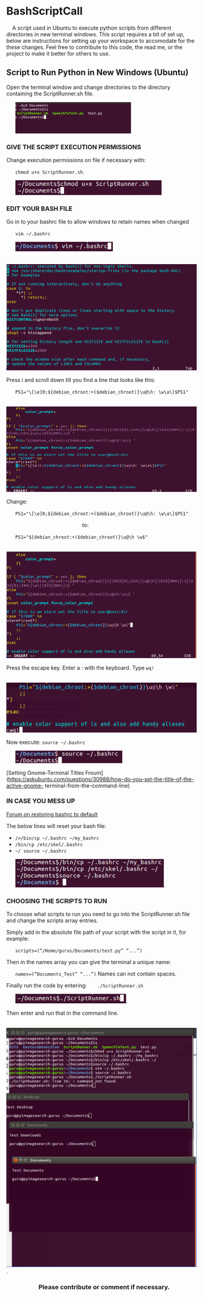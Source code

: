 # BashScriptCall
&nbsp;&nbsp;&nbsp;&nbsp;A script used in Ubuntu to execute python scripts from different directories in new terminal windows. This script requires a bit of set up, below are instructions for setting up your workspace to accomodate for the these changes. Feel free to contribute to this code, the read me, or the project to make it better for others to use.

## Script to Run Python in New Windows (Ubuntu)
Open the terminal window and change directories to the directory containing the ScriptRunner.sh file.

&nbsp;&nbsp;&nbsp;&nbsp;&nbsp;&nbsp;![Directory change](images/Picture1.png)

### GIVE THE SCRIPT EXECUTION PERMISSIONS
Change execution permissions on file if necessary with:

&nbsp;&nbsp;&nbsp;&nbsp;&nbsp;&nbsp;`chmod u+x ScriptRunner.sh`.

&nbsp;&nbsp;&nbsp;&nbsp;&nbsp;&nbsp;![Permissions change](images/Picture2.png)

### EDIT YOUR BASH FILE
Go in to your bashrc file to allow windows to retain names when changed

&nbsp;&nbsp;&nbsp;&nbsp;&nbsp;&nbsp;`vim ~/.bashrc`

&nbsp;&nbsp;&nbsp;&nbsp;&nbsp;&nbsp;![vim bash command](images/Picture3.png)

&nbsp;&nbsp;&nbsp;&nbsp;&nbsp;&nbsp;![bashrc file in vim](images/Picture4.png)

Press i and scroll down till you find a line that looks like this:

&nbsp;&nbsp;&nbsp;&nbsp;&nbsp;&nbsp;`PS1="\[\e]0;${debian_chroot:+($debian_chroot)}\u@\h: \w\a\]$PS1"`

&nbsp;&nbsp;&nbsp;&nbsp;&nbsp;&nbsp;![ps1 line in bashrc file](images/Picture5.png)

Change:

&nbsp;&nbsp;&nbsp;&nbsp;&nbsp;&nbsp;`PS1="\[\e]0;${debian_chroot:+($debian_chroot)}\u@\h: \w\a\]$PS1"`

&nbsp;&nbsp;&nbsp;&nbsp;&nbsp;&nbsp;&nbsp;&nbsp;&nbsp;&nbsp;&nbsp;&nbsp;&nbsp;&nbsp;&nbsp;&nbsp;&nbsp;&nbsp;&nbsp;&nbsp;&nbsp;&nbsp;&nbsp;&nbsp;&nbsp;&nbsp;&nbsp;&nbsp;&nbsp;&nbsp;&nbsp;&nbsp;&nbsp;&nbsp;&nbsp;&nbsp;&nbsp;&nbsp;&nbsp;&nbsp;&nbsp;&nbsp;&nbsp;&nbsp;&nbsp;&nbsp;&nbsp;&nbsp;&nbsp;&nbsp;&nbsp;to:

&nbsp;&nbsp;&nbsp;&nbsp;&nbsp;&nbsp;`PS1="${debian_chroot:+($debian_chroot)}\u@\h \w$"`

&nbsp;&nbsp;&nbsp;&nbsp;&nbsp;&nbsp;![ps1 line in bashrc file after changing the line](images/Picture6.png)

Press the escape key.
Enter a : with the keyboard.
Type `wq!`

&nbsp;&nbsp;&nbsp;&nbsp;&nbsp;&nbsp;![wq! in vim to exit](images/Picture7.png)

Now execute: `source ~/.bashrc`

&nbsp;&nbsp;&nbsp;&nbsp;&nbsp;&nbsp;![source ~/.bashrc command](images/Picture8.png)

[Setting Gnome-Terminal Titles Froum](https://askubuntu.com/questions/30988/how-do-you-set-the-title-of-the-active-gnome- terminal-from-the-command-line)

### **IN CASE YOU MESS UP**
[Forum on restoring bashrc to default](https://askubuntu.com/questions/404424/how-do-i-restore-bashrc-to-its-default)

The below lines will reset your bash file:

- `/>/bin/cp ~/.bashrc ~/my_bashrc`
- `/bin/cp /etc/skel/.bashrc`
- `~/ source ~/.bashrc`

&nbsp;&nbsp;&nbsp;&nbsp;&nbsp;&nbsp;![Commands to reset bashrc file](images/Picture9.png).

### CHOOSING THE SCRIPTS TO RUN
To choose what scripts to run you need to go into the ScriptRunner.sh file and change the scripts array entries.

Simply add in the absolute file path of your script with the script in it, for example:

&nbsp;&nbsp;&nbsp;&nbsp;&nbsp;&nbsp;`scripts=(“/Home/gurus/Documents/test.py” “...”)`

Then in the names array you can give the terminal a unique name:

&nbsp;&nbsp;&nbsp;&nbsp;&nbsp;&nbsp;`names=(“Documents_Test” “...”)`
Names can not contain spaces.

Finally run the code by entering:
&nbsp;&nbsp;&nbsp;&nbsp;&nbsp;&nbsp;`./ScriptRunner.sh`

&nbsp;&nbsp;&nbsp;&nbsp;&nbsp;&nbsp;![Changing file paths in the script](images/Picture10.png).

Then enter and run that in the command line.

&nbsp;&nbsp;&nbsp;&nbsp;&nbsp;&nbsp;![Example of window outputs of test files](images/Picture11.png).

### &nbsp;&nbsp;&nbsp;&nbsp;&nbsp;&nbsp;&nbsp;&nbsp;&nbsp;&nbsp;&nbsp;&nbsp;&nbsp;&nbsp;&nbsp;&nbsp;&nbsp;&nbsp;&nbsp;&nbsp;&nbsp;&nbsp;Please contribute or comment if necessary.
